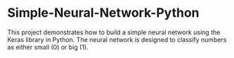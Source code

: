 # Simple-Neural-Network-Python

This project demonstrates how to build a simple neural network using the Keras library in Python. The neural network is designed to classify numbers as either small (0) or big (1).
